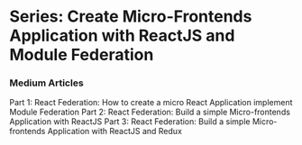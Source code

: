 # Series: Create Micro-Frontends Application with ReactJS and Module Federation

### Medium Articles
Part 1: React Federation: How to create a micro React Application implement Module Federation
Part 2: React Federation: Build a simple Micro-frontends Application with ReactJS
Part 3: React Federation: Build a simple Micro-frontends Application with ReactJS and Redux